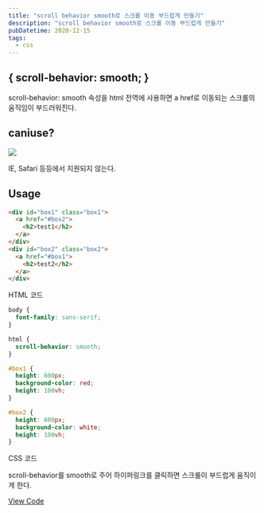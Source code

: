 ```yaml
---
title: "scroll behavior smooth로 스크롤 이동 부드럽게 만들기"
description: "scroll behavior smooth로 스크롤 이동 부드럽게 만들기"
pubDatetime: 2020-12-15
tags:
  - css
---
```


## \{ scroll-behavior: smooth; \}

scroll-behavior: smooth 속성을 html 전역에 사용하면 a href로 이동되는 스크롤의 움직임이 부드러워진다.

## caniuse?

![](https://images.velog.io/images/hojin9622/post/1bdfa3e9-2f22-4595-9ba9-806e9f467f27/scrollbehavior.png)

IE, Safari 등등에서 지원되지 않는다.

## Usage

```html
<div id="box1" class="box1">
  <a href="#box2">
    <h2>test1</h2>
  </a>
</div>
<div id="box2" class="box2">
  <a href="#box1">
    <h2>test2</h2>
  </a>
</div>
```

HTML 코드

```css
body {
  font-family: sans-serif;
}

html {
  scroll-behavior: smooth;
}

#box1 {
  height: 600px;
  background-color: red;
  height: 100vh;
}

#box2 {
  height: 600px;
  background-color: white;
  height: 100vh;
}
```

CSS 코드

scroll-behavior를 smooth로 주어 하이퍼링크를 클릭하면 스크롤이 부드럽게 움직이게 한다.

[View Code](https://codesandbox.io/s/scroll-behavior-smooth-onquc)

